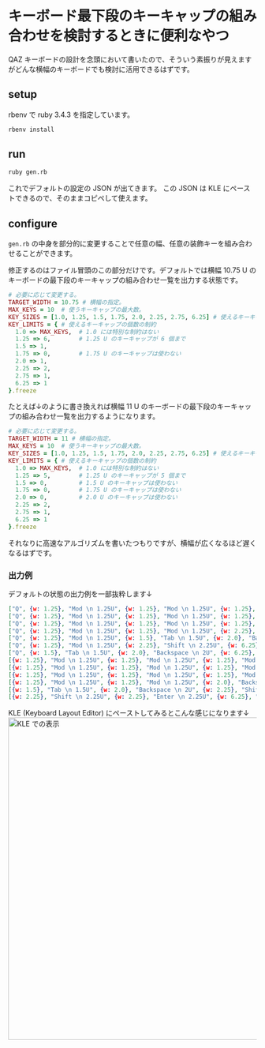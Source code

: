 # キーボード最下段のキーキャップの組み合わせを検討するときに便利なやつ
QAZ キーボードの設計を念頭において書いたので、そういう素振りが見えますがどんな横幅のキーボードでも検討に活用できるはずです。

## setup
rbenv で ruby 3.4.3 を指定しています。
```sh
rbenv install
```

## run
```sh
ruby gen.rb
```

これでデフォルトの設定の JSON が出てきます。
この JSON は KLE にペーストできるので、そのままコピペして使えます。

## configure
`gen.rb` の中身を部分的に変更することで任意の幅、任意の装飾キーを組み合わせることができます。

修正するのはファイル冒頭のこの部分だけです。デフォルトでは横幅 10.75 U のキーボードの最下段のキーキャップの組み合わせ一覧を出力する状態です。
```rb
# 必要に応じて変更する。
TARGET_WIDTH = 10.75 # 横幅の指定。
MAX_KEYS = 10  # 使うキーキャップの最大数。
KEY_SIZES = [1.0, 1.25, 1.5, 1.75, 2.0, 2.25, 2.75, 6.25] # 使えるキーキャップのサイズのリスト。
KEY_LIMITS = { # 使えるキーキャップの個数の制約
  1.0 => MAX_KEYS,  # 1.0 には特別な制約はない
  1.25 => 6,        # 1.25 U のキーキャップが 6 個まで
  1.5 => 1,
  1.75 => 0,        # 1.75 U のキーキャップは使わない
  2.0 => 1,
  2.25 => 2,
  2.75 => 1,
  6.25 => 1
}.freeze
```

たとえば↓のように書き換えれば横幅 11 U のキーボードの最下段のキーキャップの組み合わせ一覧を出力するようになります。
```rb
# 必要に応じて変更する。
TARGET_WIDTH = 11 # 横幅の指定。
MAX_KEYS = 10  # 使うキーキャップの最大数。
KEY_SIZES = [1.0, 1.25, 1.5, 1.75, 2.0, 2.25, 2.75, 6.25] # 使えるキーキャップのサイズのリスト。
KEY_LIMITS = { # 使えるキーキャップの個数の制約
  1.0 => MAX_KEYS,  # 1.0 には特別な制約はない
  1.25 => 5,        # 1.25 U のキーキャップが 5 個まで
  1.5 => 0,         # 1.5 U のキーキャップは使わない
  1.75 => 0,        # 1.75 U のキーキャップは使わない
  2.0 => 0,         # 2.0 U のキーキャップは使わない
  2.25 => 2,
  2.75 => 1,
  6.25 => 1
}.freeze
```

それなりに高速なアルゴリズムを書いたつもりですが、横幅が広くなるほど遅くなるはずです。

### 出力例
デフォルトの状態の出力例を一部抜粋します↓
```json
["Q", {w: 1.25}, "Mod \n 1.25U", {w: 1.25}, "Mod \n 1.25U", {w: 1.25}, "Mod \n 1.25U", {w: 1.25}, "Mod \n 1.25U", {w: 1.25}, "Mod \n 1.25U", {w: 1.5}, "Tab \n 1.5U", {w: 2.0}, "Backspace \n 2U"],
["Q", {w: 1.25}, "Mod \n 1.25U", {w: 1.25}, "Mod \n 1.25U", {w: 1.25}, "Mod \n 1.25U", {w: 1.25}, "Mod \n 1.25U", {w: 2.0}, "Backspace \n 2U", {w: 2.75}, "Shift \n 2.75U"],
["Q", {w: 1.25}, "Mod \n 1.25U", {w: 1.25}, "Mod \n 1.25U", {w: 1.25}, "Mod \n 1.25U", {w: 1.5}, "Tab \n 1.5U", {w: 2.25}, "Shift \n 2.25U", {w: 2.25}, "Enter \n 2.25U"],
["Q", {w: 1.25}, "Mod \n 1.25U", {w: 1.25}, "Mod \n 1.25U", {w: 2.25}, "Shift \n 2.25U", {w: 2.25}, "Enter \n 2.25U", {w: 2.75}, "Shift \n 2.75U"],
["Q", {w: 1.25}, "Mod \n 1.25U", {w: 1.5}, "Tab \n 1.5U", {w: 2.0}, "Backspace \n 2U", {w: 2.25}, "Shift \n 2.25U", {w: 2.75}, "Shift \n 2.75U"],
["Q", {w: 1.25}, "Mod \n 1.25U", {w: 2.25}, "Shift \n 2.25U", {w: 6.25}, "Space \n 6.25U"],
["Q", {w: 1.5}, "Tab \n 1.5U", {w: 2.0}, "Backspace \n 2U", {w: 6.25}, "Space \n 6.25U"],
[{w: 1.25}, "Mod \n 1.25U", {w: 1.25}, "Mod \n 1.25U", {w: 1.25}, "Mod \n 1.25U", {w: 1.25}, "Mod \n 1.25U", {w: 1.25}, "Mod \n 1.25U", {w: 2.25}, "Shift \n 2.25U", {w: 2.25}, "Enter \n 2.25U"],
[{w: 1.25}, "Mod \n 1.25U", {w: 1.25}, "Mod \n 1.25U", {w: 1.25}, "Mod \n 1.25U", {w: 1.25}, "Mod \n 1.25U", {w: 1.5}, "Tab \n 1.5U", {w: 2.0}, "Backspace \n 2U", {w: 2.25}, "Shift \n 2.25U"],
[{w: 1.25}, "Mod \n 1.25U", {w: 1.25}, "Mod \n 1.25U", {w: 1.25}, "Mod \n 1.25U", {w: 2.0}, "Backspace \n 2U", {w: 2.25}, "Shift \n 2.25U", {w: 2.75}, "Shift \n 2.75U"],
[{w: 1.25}, "Mod \n 1.25U", {w: 1.25}, "Mod \n 1.25U", {w: 2.0}, "Backspace \n 2U", {w: 6.25}, "Space \n 6.25U"],
[{w: 1.5}, "Tab \n 1.5U", {w: 2.0}, "Backspace \n 2U", {w: 2.25}, "Shift \n 2.25U", {w: 2.25}, "Enter \n 2.25U", {w: 2.75}, "Shift \n 2.75U"],
[{w: 2.25}, "Shift \n 2.25U", {w: 2.25}, "Enter \n 2.25U", {w: 6.25}, "Space \n 6.25U"],
```

KLE (Keyboard Layout Editor) にペーストしてみるとこんな感じになります↓
<img width="653" alt="KLE での表示" src="https://github.com/user-attachments/assets/a96ea8f1-eb19-4668-acf1-7f6f2c9377cb" />
